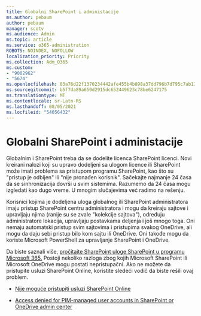 ```yaml
---
title: Globalni SharePoint i administacije
ms.author: pebaum
author: pebaum
manager: scotv
ms.audience: Admin
ms.topic: article
ms.service: o365-administration
ROBOTS: NOINDEX, NOFOLLOW
localization_priority: Priority
ms.collection: Adm_O365
ms.custom:
- "9002962"
- "5674"
ms.openlocfilehash: 03a76d22f1370234442afe455b4b898a37dd796b7d795c7ab1190ddd3102ae11
ms.sourcegitcommit: b5f7da89a650d2915dc652449623c78be6247175
ms.translationtype: MT
ms.contentlocale: sr-Latn-RS
ms.lasthandoff: 08/05/2021
ms.locfileid: "54056432"
---
```

# <a name="global-and-sharepoint-admin"></a>Globalni SharePoint i administacije

Globalnim i SharePoint treba da se dodelite licenca SharePoint licenci. Novi kreirani nalozi koji su upravo dodeljeni sa ulogom licence ili SharePoint može imati problema sa pristupom programu SharePoint, kao što su "pristup je odbijen" ili "nije pronađen korisnik". Sačekajte najmanje 24 časa da se sinhronizacija dovrši u svim sistemima. Razumemo da 24 časa mogu izgledati kao dugo vreme. U mnogim slučajevima već radimo na rešenju.

Korisnici kojima je dodeljena uloga globalnog ili SharePoint administratora imaju pristup SharePoint centru administratora i mogu da kreiraju sajtove i upravljaju njima (ranije su se zvale "kolekcije sajtova"), određuju administratore lokacija, upravljaju postavkama deljenja i još mnogo toga. Oni nemaju automatski pristup svim sajtovima i pristupima svakog OneDrive, ali mogu da daju sebi pristup bilo kom sajtu ili OneDrive. Oni takođe mogu da koriste Microsoft PowerShell za upravljanje SharePoint i OneDrive.

Da biste saznali više, [pročitajte SharePoint uloge SharePoint u programu Microsoft 365.](https://docs.microsoft.com/sharepoint/sharepoint-admin-role)
Postoji nekoliko razloga zbog kojih Microsoft SharePoint ili Microsoft OneDrive mogu postati nepristupačni. Ako ne možete da pristupite usluzi SharePoint Online, koristite sledeći vodič da biste rešili ovaj problem.

- [Nije moguće pristupiti usluzi SharePoint Online](https://docs.microsoft.com/sharepoint/troubleshoot/sharing-and-permissions/sharepoint-online-inaccessible)

- [Access denied for PIM-managed user accounts in SharePoint or OneDrive admin center](https://docs.microsoft.com/sharepoint/troubleshoot/administration/access-denied-to-pim-user-accounts)